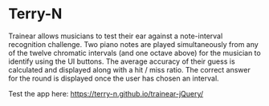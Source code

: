 # Terry-N
Trainear allows musicians to test their ear against a note-interval recognition challenge. Two piano notes are played simultaneously from any of the twelve chromatic intervals (and one octave above) for the musician to identify using the UI buttons. The average accuracy of their guess is calculated and displayed along with a hit / miss ratio. The correct answer for the round is displayed once the user has chosen an interval.

Test the app here:
https://terry-n.github.io/trainear-jQuery/
